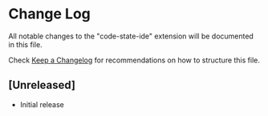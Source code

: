 # Change Log

All notable changes to the "code-state-ide" extension will be documented in this file.

Check [Keep a Changelog](http://keepachangelog.com/) for recommendations on how to structure this file.

## [Unreleased]

- Initial release